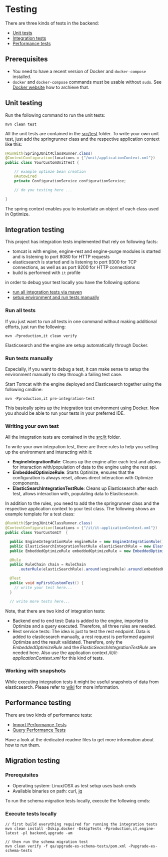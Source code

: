 # Testing

There are three kinds of tests in the backend:

* [Unit tests](#unit-testing)
* [Integration tests](#integration-testing)
* [Performance tests](#performance-testing)

## Prerequisites

* You need to have a recent version of Docker and `docker-compose` installed.
* `docker` and `docker-compose` commands must be usable without `sudo`. See [Docker website](https://docs.docker.com/install/linux/linux-postinstall/) how to archieve that.

## Unit testing

Run the following command to run the unit tests:

```
mvn clean test
```

All the unit tests are contained in the [src/test](./src/test/java/.) folder.
To write your own unit test, just add the springrunner class and the respective application context like this:
```java
@RunWith(SpringJUnit4ClassRunner.class)
@ContextConfiguration(locations = {"/unit/applicationContext.xml"})
public class YourCustomUnitTest {

    // example optimze bean creation
    @Autowired
    private ConfigurationService configurationService;

    // do you testing here ...

}
```

The spring context enables you to instantiate an object of each class used in Optimize.

## Integration testing

This project has integration tests implemented that rely on following facts:

* tomcat is with engine, engine-rest and engine-purge modules is started and is listening to port 8080
for HTTP requests
* elasticsearch is started and is listening to port 9300 for TCP connections, as well as as port 9200
for HTTP connections
* build is performed with ```it``` profile

in order to debug your test locally you have the following options:

* [run all integration tests via maven](#run-all-tests)
* [setup environment and run tests manually](#run-tests-manually)

### Run all tests

If you just want to run all tests in one command without making additional
efforts, just run the following:
```
mvn -Pproduction,it clean verify
```

Elasticsearch and the engine are setup automatically through Docker.

### Run tests manually

Especially, if you want to debug a test, it can make sense to setup the
environment manually to step through a failing test case.

Start Tomcat with the engine deployed and Elasticsearch together using the following cmdline:
```
mvn -Pproduction,it pre-integration-test
```

This basically spins up the integration test environment using Docker. Now you should be able to run your tests in your preferred IDE.

### Writing your own test

All the integration tests are contained in the [src/it](./src/it/java/.) folder.

To write your own integration test, there are three rules to help you setting up the environment and interacting with it:

* **EngineIntegrationRule**: Cleans up the engine after each test and allows for interaction with/population of data to the engine using the rest api.
* **EmbeddedOptimizeRule**: Starts Optimize, ensures that the configuration is always reset, allows direct interaction with Optimize components.
* **ElasticSearchIntegrationTestRule**: Cleans up Elasticsearch after each test, allows interaction with, populating data to Elasticsearch.

In addition to the rules, you need to add the the springrunner class and the respective application context to your test class. The following shows an example template for a test class:

```java
@RunWith(SpringJUnit4ClassRunner.class)
@ContextConfiguration(locations = {"/it/it-applicationContext.xml"})
public class YourCustomIT  {

  public EngineIntegrationRule engineRule = new EngineIntegrationRule();
  public ElasticSearchIntegrationTestRule elasticSearchRule = new ElasticSearchIntegrationTestRule();
  public EmbeddedOptimizeRule embeddedOptimizeRule = new EmbeddedOptimizeRule();

  @Rule
  public RuleChain chain = RuleChain
      .outerRule(elasticSearchRule).around(engineRule).around(embeddedOptimizeRule);

  @Test
  public void myFirstCustomTest() {
    // write your test here...
  }

  // write more tests here...
```

Note, that there are two kind of integration tests:

* Backend end to end test: Data is added to the engine, imported to Optimize and a query executed. Therefore, all three rules are needed.
* Rest service tests: The idea is just to test the rest endpoint. Data is added to elasticsearch manually, a rest request is performed against Optimize and the result validated. Therefore, only the *EmbeddedOptimizeRule* and the *ElasticSearchIntegrationTestRule* are needed here. Also use the application context */it/it-applicationContext.xml* for this kind of tests.

### Working with snapshots 

While executing integration tests it might be useful snapshots of data from elasticsearch. Please refer to [wiki](https://github.com/camunda/camunda-optimize/wiki/Using-ES-snapshots) for more information. 

## Performance testing

There are two kinds of performance tests:

* [Import Performance Tests](../qa/import-performance-tests/README.md)
* [Query Performance Tests](../qa/service-performance-tests/README.md)

Have a look at the dedicated readme files to get more information about how to run them.

## Migration testing

### Prerequisites

* Operating system: Linux/OSX as test setup uses bash cmds
* Available binaries on path: curl, [jq](https://stedolan.github.io/jq/)

To run the schema migration tests locally, execute the following cmds:

### Execute tests locally

```shell
// first build everything required for running the integration tests
mvn clean install -Dskip.docker -DskipTests -Pproduction,it,engine-latest -pl backend,upgrade -am

// then run the schema migration test
mvn clean verify -f qa/upgrade-es-schema-tests/pom.xml -Pupgrade-es-schema-tests
```
